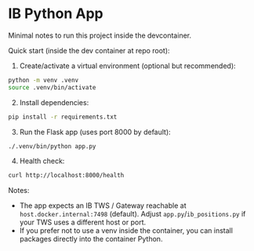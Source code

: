# IB Python App

Minimal notes to run this project inside the devcontainer.

Quick start (inside the dev container at repo root):

1. Create/activate a virtual environment (optional but recommended):

```sh
python -m venv .venv
source .venv/bin/activate
```

2. Install dependencies:

```sh
pip install -r requirements.txt
```

3. Run the Flask app (uses port 8000 by default):

```sh
./.venv/bin/python app.py
```

4. Health check:

```sh
curl http://localhost:8000/health
```

Notes:
- The app expects an IB TWS / Gateway reachable at `host.docker.internal:7498` (default). Adjust `app.py`/`ib_positions.py` if your TWS uses a different host or port.
- If you prefer not to use a venv inside the container, you can install packages directly into the container Python.
